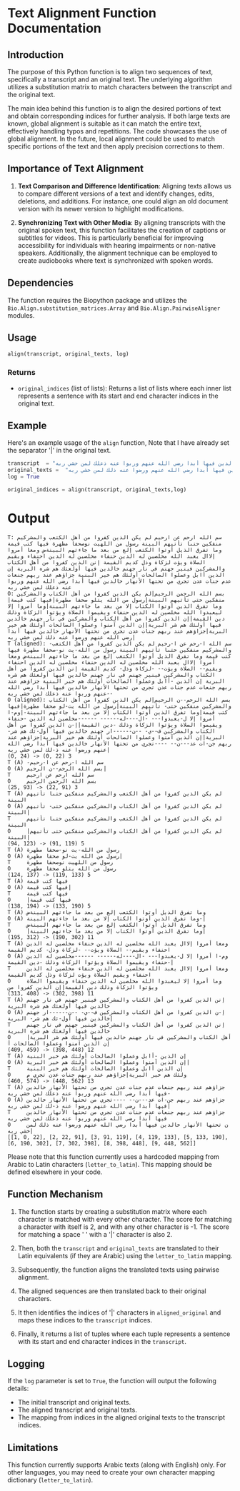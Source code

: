 # Text Alignment Function Documentation

## Introduction

The purpose of this Python function is to align two sequences of text, specifically a transcript and an original text. The underlying algorithm utilizes a substitution matrix to match characters between the transcript and the original text.

The main idea behind this function is to align the desired portions of text and obtain corresponding indices for further analysis. If both large texts are known, global alignment is suitable as it can match the entire text, effectively handling typos and repetitions. The code showcases the use of global alignment. In the future, local alignment could be used to match specific portions of the text and then apply precision corrections to them.

## Importance of Text Alignment

1. **Text Comparison and Difference Identification**: Aligning texts allows us to compare different versions of a text and identify changes, edits, deletions, and additions. For instance, one could align an old document version with its newer version to highlight modifications.

2. **Synchronizing Text with Other Media**: By aligning transcripts with the original spoken text, this function facilitates the creation of captions or subtitles for videos. This is particularly beneficial for improving accessibility for individuals with hearing impairments or non-native speakers. Additionally, the alignment technique can be employed to create audiobooks where text is synchronized with spoken words.

## Dependencies

The function requires the Biopython package and utilizes the `Bio.Align.substitution_matrices.Array` and `Bio.Align.PairwiseAligner` modules.

## Usage

```python
align(transcript, original_texts, log)
```

### Returns

- `original_indices` (list of lists): Returns a list of lists where each inner list represents a sentence with its start and end character indices in the original text.

## Example

Here's an example usage of the `align` function, Note that I have already set the separator '|' in the original text.

```python
transcript  = "سم الله ارحم عن ارحيم لم يكن الذين كفروا من أهل الكتعب والمشركيم منفكين حتىا تأتيهم البينة رسول من اللهيت نوصحفا مطهرة فيها كتب قيمة وما تفرق الذيل أوتوا الكتعب إلع من بعد ما جاءتهم البينةض ومعا أمروا إلاال يعبد الله مخلصين له الدين حنفاء مخلصين له الدين احنفاء ويقيم الصلاة ويؤت لزكاة وذل كديم القيمة إنن الذين كفروا من أهل الكتاب والمشركين فينير جهنم في نار جهنم خالدين فيها أولعئك هم شره البرية إن الذين أابل وعملوا الصالحات أولئك هم خير البنية جزاؤهم عند ربهم جنعات عدم جنات عدن تجري من تحتها الأنهار خالدين فيها أبدا رضي الله عنهم وربوا عنه ذعلك لمن خشي ربه"
original_texts =  "بسم الله الرحمن الرحيم|لم يكن الذين كفروا من أهل الكتاب والمشركين منفكين حتى تأتيهم البينة|رسول من الله يتلو صحفا مطهرة|فيها كتب قيمة|وما تفرق الذين أوتوا الكتاب إلا من بعد ما جاءتهم البينة|وما أمروا إلا ليعبدوا الله مخلصين له الدين حنفاء ويقيموا الصلاة ويؤتوا الزكاة وذلك دين القيمة|إن الذين كفروا من أهل الكتاب والمشركين في نار جهنم خالدين فيها أولئك هم شر البرية|إن الذين آمنوا وعملوا الصالحات أولئك هم خير البرية|جزاؤهم عند ربهم جنات عدن تجري من تحتها الأنهار خالدين فيها أبدا رضي الله عنهم ورضوا عنه ذلك لمن خشي ربه|"
log = True

original_indices = align(transcript, original_texts,log)
```

# Output

```
T: سم الله ارحم عن ارحيم لم يكن الذين كفروا من أهل الكتعب والمشركيم منفكين حتىا تأتيهم البينة رسول من اللهيت نوصحفا مطهرة فيها كتب قيمة وما تفرق الذيل أوتوا الكتعب إلع من بعد ما جاءتهم البينةض ومعا أمروا إلاال يعبد الله مخلصين له الدين حنفاء مخلصين له الدين احنفاء ويقيم الصلاة ويؤت لزكاة وذل كديم القيمة إنن الذين كفروا من أهل الكتاب والمشركين فينير جهنم في نار جهنم خالدين فيها أولعئك هم شره البرية إن الذين أابل وعملوا الصالحات أولئك هم خير البنية جزاؤهم عند ربهم جنعات عدم جنات عدن تجري من تحتها الأنهار خالدين فيها أبدا رضي الله عنهم وربوا عنه ذعلك لمن خشي ربه
O: بسم الله الرحمن الرحيم|لم يكن الذين كفروا من أهل الكتاب والمشركين منفكين حتى تأتيهم البينة|رسول من الله يتلو صحفا مطهرة|فيها كتب قيمة|وما تفرق الذين أوتوا الكتاب إلا من بعد ما جاءتهم البينة|وما أمروا إلا ليعبدوا الله مخلصين له الدين حنفاء ويقيموا الصلاة ويؤتوا الزكاة وذلك دين القيمة|إن الذين كفروا من أهل الكتاب والمشركين في نار جهنم خالدين فيها أولئك هم شر البرية|إن الذين آمنوا وعملوا الصالحات أولئك هم خير البرية|جزاؤهم عند ربهم جنات عدن تجري من تحتها الأنهار خالدين فيها أبدا رضي الله عنهم ورضوا عنه ذلك لمن خشي ربه|
T (aligned): -سم الله ا-رحم عن ا-رحيم لم يكن الذين كفروا من أهل الكتعب والمشركيم منفكين حتىا تأتيهم البينة رسول من الله-يت نو-صحفا مطهرة فيها كتب قيمة وما تفرق الذيل أوتوا الكتعب إلع من بعد ما جاءتهم البينةض ومعا أمروا إلاال يعبد الله مخلصين له الدين حنفاء مخلصين له الدين احنفاء ويقيم-- الصلاة ويؤت-- -لزكاة وذل- كديم القيمة إنن الذين كفروا من أهل الكتاب والمشركين فينير جهنم في نار جهنم خالدين فيها أولعئك هم شره البرية إن الذين -أابل وعملوا الصالحات أولئك هم خير البنية جزاؤهم عند ربهم جنعات عدم جنات عدن تجري من تحتها الأنهار خالدين فيها أبدا رضي الله عنهم وربوا عنه ذعلك لمن خشي ربه--
O (aligned): بسم الله الرحم--ن الرحيم|لم يكن الذين كفروا من أهل الكتاب والمشركين منفكين حتى- تأتيهم البينة|رسول من الله يت-لو صحفا مطهرة|فيها كتب قيمة|وما تفرق الذين أوتوا الكتاب إلا من بعد ما جاءتهم البينة-|وم-ا أمروا إلا ل-يعبدوا--- -ال----له------ ------مخلصين له الدين -حنفاء ويقيموا الصلاة ويؤتوا الزكاة وذلك -دين القيمة|إ-ن الذين كفروا من أهل الكتاب والمشركين ف--ي- --ن------ار جهنم خالدين فيها أول-ئك هم شر- البرية|إن الذين آمنوا وعملوا الصالحات أولئك هم خير البرية|جزاؤهم عند ربهم جن-ات عد---ن-- ----تجري من تحتها الأنهار خالدين فيها أبدا رضي الله عنهم ورضوا عنه ذ-لك لمن خشي ربه|
(0, 24) -> (0, 22) 3
T (A) -سم الله ا-رحم عن ا-رحيم
O (A) بسم الله الرحم--ن الرحيم|
T     سم الله ارحم عن ارحيم
O     بسم الله الرحمن الرحيم
(25, 93) -> (22, 91) 3
T (A) لم يكن الذين كفروا من أهل الكتعب والمشركيم منفكين حتىا تأتيهم البينة
O (A) لم يكن الذين كفروا من أهل الكتاب والمشركين منفكين حتى- تأتيهم البينة|
T     لم يكن الذين كفروا من أهل الكتعب والمشركيم منفكين حتىا تأتيهم البينة
O     |لم يكن الذين كفروا من أهل الكتاب والمشركين منفكين حتى تأتيهم البينة|
(94, 123) -> (91, 119) 5
T (A) رسول من الله-يت نو-صحفا مطهرة
O (A) رسول من الله يت-لو صحفا مطهرة|
T     رسول من اللهيت نوصحفا مطهرة
O     رسول من الله يتلو صحفا مطهرة
(124, 137) -> (119, 133) 5
T (A) فيها كتب قيمة
O (A) فيها كتب قيمة|
T     فيها كتب قيمة
O     |فيها كتب قيمة
(138, 194) -> (133, 190) 5
T (A) وما تفرق الذيل أوتوا الكتعب إلع من بعد ما جاءتهم البينةض
O (A) وما تفرق الذين أوتوا الكتاب إلا من بعد ما جاءتهم البينة-|
T     وما تفرق الذيل أوتوا الكتعب إلع من بعد ما جاءتهم البينةض
O     |وما تفرق الذين أوتوا الكتاب إلا من بعد ما جاءتهم البينة|
(195, 312) -> (190, 302) 11
T (A) ومعا أمروا إلاال يعبد الله مخلصين له الدين حنفاء مخلصين له الدين احنفاء ويقيم-- الصلاة ويؤت-- -لزكاة وذل- كديم القيمة
O (A) وم-ا أمروا إلا ل-يعبدوا--- -ال----له------ ------مخلصين له الدين -حنفاء ويقيموا الصلاة ويؤتوا الزكاة وذلك -دين القيمة|
T     ومعا أمروا إلاال يعبد الله مخلصين له الدين حنفاء مخلصين له الدين احنفاء ويقيم الصلاة ويؤت لزكاة وذل كديم القيمة
O     وما أمروا إلا ليعبدوا الله مخلصين له الدين حنفاء ويقيموا الصلاة ويؤتوا الزكاة وذلك دين القيمة|إن الذين كفروا من
(313, 408) -> (302, 398) 11
T (A) إنن الذين كفروا من أهل الكتاب والمشركين فينير جهنم في نار جهنم خالدين فيها أولعئك هم شره البرية
O (A) إ-ن الذين كفروا من أهل الكتاب والمشركين ف--ي- --ن------ار جهنم خالدين فيها أول-ئك هم شر- البرية|
T     إنن الذين كفروا من أهل الكتاب والمشركين فينير جهنم في نار جهنم خالدين فيها أولعئك هم شره البرية
O     أهل الكتاب والمشركين في نار جهنم خالدين فيها أولئك هم شر البرية|إن الذين آمنوا وعملوا الصالحات أ
(409, 459) -> (398, 448) 12
T (A) إن الذين -أابل وعملوا الصالحات أولئك هم خير البنية
O (A) إن الذين آمنوا وعملوا الصالحات أولئك هم خير البرية|
T     إن الذين أابل وعملوا الصالحات أولئك هم خير البنية
O     ولئك هم خير البرية|جزاؤهم عند ربهم جنات عدن تجري م
(460, 574) -> (448, 562) 13
T (A) جزاؤهم عند ربهم جنعات عدم جنات عدن تجري من تحتها الأنهار خالدين فيها أبدا رضي الله عنهم وربوا عنه ذعلك لمن خشي ربه-
O (A) جزاؤهم عند ربهم جن-ات عد---ن-- ----تجري من تحتها الأنهار خالدين فيها أبدا رضي الله عنهم ورضوا عنه ذ-لك لمن خشي ربه|
T     جزاؤهم عند ربهم جنعات عدم جنات عدن تجري من تحتها الأنهار خالدين فيها أبدا رضي الله عنهم وربوا عنه ذعلك لمن خشي ربه
O     ن تحتها الأنهار خالدين فيها أبدا رضي الله عنهم ورضوا عنه ذلك لمن خشي ربه|
[[1, 0, 22], [2, 22, 91], [3, 91, 119], [4, 119, 133], [5, 133, 190], [6, 190, 302], [7, 302, 398], [8, 398, 448], [9, 448, 562]]
```

Please note that this function currently uses a hardcoded mapping from Arabic to Latin characters (`letter_to_latin`). This mapping should be defined elsewhere in your code.

## Function Mechanism

1. The function starts by creating a substitution matrix where each character is matched with every other character. The score for matching a character with itself is 2, and with any other character is -1. The score for matching a space ' ' with a '|' character is also 2.

2. Then, both the `transcript` and `original_texts` are translated to their Latin equivalents (if they are Arabic) using the `letter_to_latin` mapping.

3. Subsequently, the function aligns the translated texts using pairwise alignment.

4. The aligned sequences are then translated back to their original characters.

5. It then identifies the indices of '|' characters in `aligned_original` and maps these indices to the `transcript` indices.

6. Finally, it returns a list of tuples where each tuple represents a sentence with its start and end character indices in the `transcript`.

## Logging

If the `log` parameter is set to `True`, the function will output the following details:

- The initial transcript and original texts.
- The aligned transcript and original texts.
- The mapping from indices in the aligned original texts to the transcript indices.

## Limitations

This function currently supports Arabic texts (along with English) only. For other languages, you may need to create your own character mapping dictionary (`letter_to_latin`).
